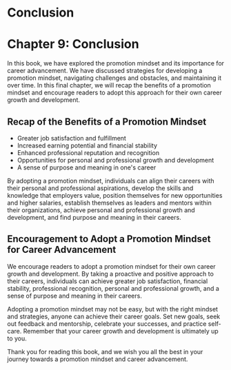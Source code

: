 # Conclusion

Chapter 9: Conclusion
=====================

In this book, we have explored the promotion mindset and its importance for career advancement. We have discussed strategies for developing a promotion mindset, navigating challenges and obstacles, and maintaining it over time. In this final chapter, we will recap the benefits of a promotion mindset and encourage readers to adopt this approach for their own career growth and development.

Recap of the Benefits of a Promotion Mindset
--------------------------------------------

* Greater job satisfaction and fulfillment
* Increased earning potential and financial stability
* Enhanced professional reputation and recognition
* Opportunities for personal and professional growth and development
* A sense of purpose and meaning in one's career

By adopting a promotion mindset, individuals can align their careers with their personal and professional aspirations, develop the skills and knowledge that employers value, position themselves for new opportunities and higher salaries, establish themselves as leaders and mentors within their organizations, achieve personal and professional growth and development, and find purpose and meaning in their careers.

Encouragement to Adopt a Promotion Mindset for Career Advancement
-----------------------------------------------------------------

We encourage readers to adopt a promotion mindset for their own career growth and development. By taking a proactive and positive approach to their careers, individuals can achieve greater job satisfaction, financial stability, professional recognition, personal and professional growth, and a sense of purpose and meaning in their careers.

Adopting a promotion mindset may not be easy, but with the right mindset and strategies, anyone can achieve their career goals. Set new goals, seek out feedback and mentorship, celebrate your successes, and practice self-care. Remember that your career growth and development is ultimately up to you.

Thank you for reading this book, and we wish you all the best in your journey towards a promotion mindset and career advancement.

